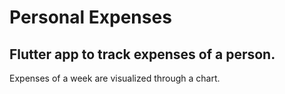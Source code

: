 # Personal Expenses

## Flutter app to track expenses of a person.
Expenses of a week are visualized through a chart.
